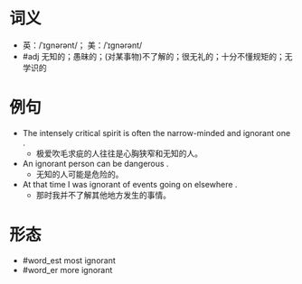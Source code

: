 # 词义
- 英：/ˈɪɡnərənt/； 美：/ˈɪɡnərənt/
- #adj 无知的；愚昧的；(对某事物)不了解的；很无礼的；十分不懂规矩的；无学识的
# 例句
- The intensely critical spirit is often the narrow-minded and ignorant one .
	- 极爱吹毛求疵的人往往是心胸狭窄和无知的人。
- An ignorant person can be dangerous .
	- 无知的人可能是危险的。
- At that time I was ignorant of events going on elsewhere .
	- 那时我并不了解其他地方发生的事情。
# 形态
- #word_est most ignorant
- #word_er more ignorant
